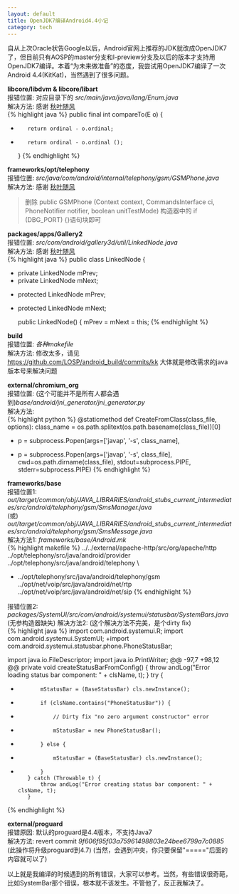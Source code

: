 ```yaml
---
layout: default
title: OpenJDK7编译Android4.4小记
category: tech
---
```

自从上次Oracle状告Google以后，Android官网上推荐的JDK就改成OpenJDK7了，但目前只有AOSP的master分支和l-preview分支及以后的版本才支持用OpenJDK7编译。本着“为未来做准备”的态度，我尝试用OpenJDK7编译了一次Android 4.4(KitKat)，当然遇到了很多问题。

<!-- more -->

__libcore/libdvm & libcore/libart__  
报错位置: 对应目录下的 *src/main/java/java/lang/Enum.java*  
解决方法: 感谢 [秋叶随风](http://www.3rdos.com/)  
{% highlight java %}
     public final int compareTo(E o) {
 -        return ordinal - o.ordinal;
 +        return ordinal - o.ordinal ();
      }
{% endhighlight %}


__frameworks/opt/telephony__  
报错位置: *src/java/com/android/internal/telephony/gsm/GSMPhone.java*  
解决方法: 感谢 [秋叶随风](http://www.3rdos.com/)  
> 删除 public GSMPhone (Context context, CommandsInterface ci, PhoneNotifier notifier, boolean unitTestMode) 构造器中的 if (DBG_PORT) {}语句块即可


__packages/apps/Gallery2__  
报错位置: *src/com/android/gallery3d/util/LinkedNode.java*  
解决方法: 感谢 [秋叶随风](http://www.3rdos.com/)  
{% highlight java %}
 public class LinkedNode {
 -    private LinkedNode mPrev;
 -    private LinkedNode mNext;
 +    protected LinkedNode mPrev;
 +    protected LinkedNode mNext;
  
      public LinkedNode() {
          mPrev = mNext = this;
{% endhighlight %}


__build__  
报错位置: *各种makefile*  
解决方法: 修改太多，请见 <https://github.com/LOSP/android_build/commits/kk>  大体就是修改需求的java版本号来解决问题


__external/chromium_org__  
报错位置: (这个可能并不是所有人都会遇到)*base/android/jni_generator/jni_generator.py*  
解决方法:  
{% highlight python %}
   @staticmethod
    def CreateFromClass(class_file, options):
      class_name = os.path.splitext(os.path.basename(class_file))[0]
 -    p = subprocess.Popen(args=['javap', '-s', class_name],
 +    p = subprocess.Popen(args=['javap', '-s', class_file],
                           cwd=os.path.dirname(class_file),
                           stdout=subprocess.PIPE,
                           stderr=subprocess.PIPE)
{% endhighlight %}


__frameworks/base__  
报错位置1: *out/target/common/obj/JAVA_LIBRARIES/android_stubs_current_intermediates/src/android/telephony/gsm/SmsManager.java*  
(或) *out/target/common/obj/JAVA_LIBRARIES/android_stubs_current_intermediates/src/android/telephony/gsm/SmsMessage.java*  
解决方法1: *frameworks/base/Android.mk*  
{% highlight makefile %}
 	../../external/apache-http/src/org/apache/http \
  	../opt/telephony/src/java/android/provider \
  	../opt/telephony/src/java/android/telephony \
 -	../opt/telephony/src/java/android/telephony/gsm \
  	../opt/net/voip/src/java/android/net/rtp \
  	../opt/net/voip/src/java/android/net/sip
{% endhighlight %}

报错位置2: *packages/SystemUI/src/com/android/systemui/statusbar/SystemBars.java* (无参构造器缺失)
解决方法2: (这个解决方法不完美，是个dirty fix)  
{% highlight java %}
 import com.android.systemui.R;
  import com.android.systemui.SystemUI;
 +import com.android.systemui.statusbar.phone.PhoneStatusBar;
  
  import java.io.FileDescriptor;
  import java.io.PrintWriter;
 @@ -97,7 +98,12 @@ private void createStatusBarFromConfig() {
              throw andLog("Error loading status bar component: " + clsName, t);
          }
          try {
 -            mStatusBar = (BaseStatusBar) cls.newInstance();
 +            if (clsName.contains("PhoneStatusBar")) {
 +                // Dirty fix "no zero argument constructor" error
 +                mStatusBar = new PhoneStatusBar();
 +            } else {
 +                mStatusBar = (BaseStatusBar) cls.newInstance();
 +            }
          } catch (Throwable t) {
              throw andLog("Error creating status bar component: " + clsName, t);
          }
 {% endhighlight %}
 
 
 __external/proguard__  
 报错原因: 默认的proguard是4.4版本，不支持Java7  
 解决方法: revert commit *9f606f95f03a75961498803e24bee6799a7c0885* (此操作将升级proguard到4.7) (当然，会遇到冲突，你只要保留"====="后面的内容就可以了)
 
 
 以上就是我编译的时候遇到的所有错误，大家可以参考。当然，有些错误很奇葩，比如SystemBar那个错误，根本就不该发生。不管他了，反正我解决了。
